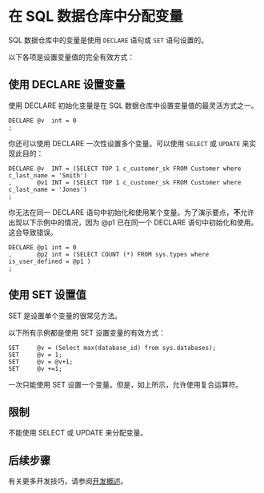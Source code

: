 <properties
   pageTitle="在 SQL 数据仓库中分配变量 | Azure"
   description="有关在开发解决方案时于 Azure SQL 数据仓库中分配 Transact-SQL 变量的技巧。"
   services="sql-data-warehouse"
   documentationCenter="NA"
   authors="jrowlandjones"
   manager="barbkess"
   editor=""/>

<tags
   ms.service="sql-data-warehouse"
   ms.devlang="NA"
   ms.topic="article"
   ms.tgt_pltfrm="NA"
   ms.workload="data-services"
   ms.date="06/14/2016"
   wacn.date="08/08/2016"
   ms.author="jrj;barbkess;sonyama"/>

# 在 SQL 数据仓库中分配变量
SQL 数据仓库中的变量是使用 `DECLARE` 语句或 `SET` 语句设置的。

以下各项是设置变量值的完全有效方式：

## 使用 DECLARE 设置变量

使用 DECLARE 初始化变量是在 SQL 数据仓库中设置变量值的最灵活方式之一。


	DECLARE @v  int = 0
	;


你还可以使用 DECLARE 一次性设置多个变量。可以使用 `SELECT` 或 `UPDATE` 来实现此目的：


	DECLARE @v  INT = (SELECT TOP 1 c_customer_sk FROM Customer where c_last_name = 'Smith')
	,       @v1 INT = (SELECT TOP 1 c_customer_sk FROM Customer where c_last_name = 'Jones')
	;


你无法在同一 DECLARE 语句中初始化和使用某个变量。为了演示要点，**不**允许出现以下示例中的情况，因为 @p1 已在同一个 DECLARE 语句中初始化和使用。这会导致错误。


	DECLARE @p1 int = 0
	,       @p2 int = (SELECT COUNT (*) FROM sys.types where is_user_defined = @p1 )
	;


## 使用 SET 设置值
SET 是设置单个变量的很常见方法。

以下所有示例都是使用 SET 设置变量的有效方式：


	SET     @v = (Select max(database_id) from sys.databases);
	SET     @v = 1;
	SET     @v = @v+1;
	SET     @v +=1;


一次只能使用 SET 设置一个变量。但是，如上所示，允许使用复合运算符。

## 限制
不能使用 SELECT 或 UPDATE 来分配变量。


## 后续步骤
有关更多开发技巧，请参阅[开发概述][]。

<!--Image references-->

<!--Article references-->
[开发概述]: /documentation/articles/sql-data-warehouse-overview-develop/

<!--MSDN references-->

<!--Other Web references-->

<!---HONumber=Mooncake_0801_2016-->
